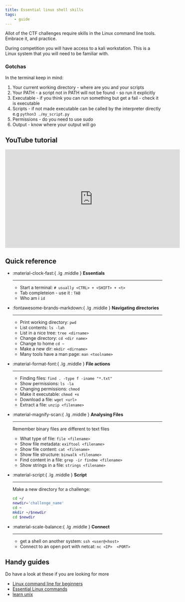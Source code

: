 ```yaml
---
title: Essential linux shell skills
tags:
    - guide
---
```



Allot of the CTF challenges require skills in the Linux command line tools. Embrace it, and practice.

During competition you will have access to a kali workstation. This is a Linux system that you will need to be familiar with.

### Gotchas

In the terminal keep in mind:

1. Your current working directory - where are you and your scripts
1. Your PATH - a script not in PATH will not be found - so run it explicitly
1. Executable - if you think you can run something but get a fail - check it is executable
1. Scripts - if not made executable can be called by the interpreter directly e.g `python3 ./my_script.py`
1. Permissions - do you need to use sudo
1. Output - know where your output will go

## YouTube tutorial

<div class="video-wrapper">
  <iframe width="560" height="315" src="https://www.youtube.com/embed/0-fxQ_4pA1g?si=fcb6247bP9C6DCBx" title="YouTube video player" frameborder="0" allow="accelerometer; autoplay; clipboard-write; encrypted-media; gyroscope; picture-in-picture; web-share" referrerpolicy="strict-origin-when-cross-origin" allowfullscreen></iframe>
</div>


## Quick reference

<div class="grid cards" markdown>

- :material-clock-fast:{ .lg .middle } __Essentials__

    ---
  - Start a terminal: `# usually <CTRL> + <SHIFT> + <t>`
  - Tab completeion - use it : `TAB`
  - Who am i `id`

- :fontawesome-brands-markdown:{ .lg .middle } __Navigating directories__

    ---
  - Print working directory: `pwd`
  - List contents: `ls -lah`
  - List in a nice tree: `tree <dirname>`
  - Change directory: `cd <dir name>`
  - Change to home `cd ~`
  - Make a new dir: `mkdir <dirname>`
  - Many tools have a man page: `man <toolname>`

- :material-format-font:{ .lg .middle } __File actions__

    ---
  - Finding files: `find . -type f -iname "*.txt"`
  - Show permissions: `ls -la`
  - Changing permissions: `chmod`
  - Make it executable: `chmod +x`
  - Download a file: `wget <url>`
  - Extract a file: `unzip <filename>`

- :material-magnify-scan:{ .lg .middle } __Analysing Files__

    ---
    Remember binary files are different to text files

  - What type of file: `file <filename>`
  - Show file metadata: `exiftool <filename>`
  - Show file content: `cat <filename>`
  - Show file structure: `binwalk <filename>`
  - Find content in a file: `grep -ir findme <filename>`
  - Show strings in a file: `strings <filename>`

- :material-script:{ .lg .middle } __Script__

    ---
    Make a new directory for a challenge:

    ```sh
    cd ~/
    newdir='challenge_name'
    cd ~
    mkdir ~/$newdir
    cd $newdir
    ```

- :material-scale-balance:{ .lg .middle } __Connect__

    ---
  - get a shell on another system: `ssh <user@<host>`
  - Connect to an open port with netcat: `nc <IP>  <PORT>`

</div>

## Handy guides

Do have a look at these if you are looking for more

- [Linux command line for beginners](https://ubuntu.com/tutorials/command-line-for-beginners#1-overview)
- [Essential Linux commands](https://itsfoss.com/essential-ubuntu-commands/)
- [learn unix](https://www.tutorialspoint.com/unix/index.htm)
